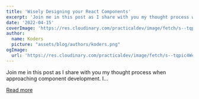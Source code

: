 ```yaml
---
title: 'Wisely Designing your React Components'
excerpt: 'Join me in this post as I share with you my thought process when approaching component development. I...'
date: '2022-04-15'
coverImage: 'https://res.cloudinary.com/practicaldev/image/fetch/s--tqpic4Wc--/c_imagga_scale,f_auto,fl_progressive,h_420,q_auto,w_1000/https://dev-to-uploads.s3.amazonaws.com/uploads/articles/7ut7rldafdqwh94hcms6.jpg'
author:
  name: Koders
  picture: "assets/blog/authors/koders.png"
ogImage:
  url: 'https://res.cloudinary.com/practicaldev/image/fetch/s--tqpic4Wc--/c_imagga_scale,f_auto,fl_progressive,h_420,q_auto,w_1000/https://dev-to-uploads.s3.amazonaws.com/uploads/articles/7ut7rldafdqwh94hcms6.jpg'
---
```


Join me in this post as I share with you my thought process when approaching component development. I...

[Read more](https://dev.to/mbarzeev/wisely-designing-your-react-components-4o0)
